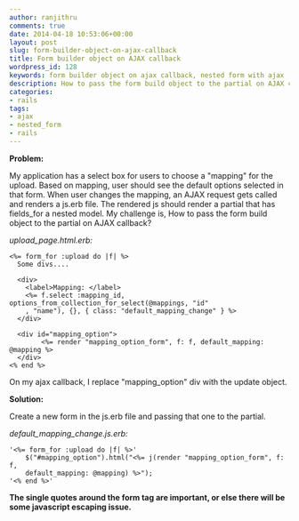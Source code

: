 ```yaml
---
author: ranjithru
comments: true
date: 2014-04-18 10:53:06+00:00
layout: post
slug: form-builder-object-on-ajax-callback
title: Form builder object on AJAX callback
wordpress_id: 128
keywords: form builder object on ajax callback, nested form with ajax
description: How to pass the form build object to the partial on AJAX callback
categories:
- rails
tags:
- ajax
- nested_form
- rails
---
```


**Problem:**

My application has a select box for users to choose a "mapping" for the upload. Based on mapping, user should see the default options selected in that form. When user changes the mapping, an AJAX request gets called and renders a js.erb file. The rendered js should render a partial that has fields_for a nested model. My challenge is, How to pass the form build object to the partial on AJAX callback?

<!--more-->

_upload_page.html.erb:_

    
    <%= form_for :upload do |f| %>
      Some divs....
      
      <div>
        <label>Mapping: </label>
        <%= f.select :mapping_id, options_from_collection_for_select(@mappings, "id"
        , "name"), {}, { class: "default_mapping_change" } %>
      </div>
    
      <div id="mapping_option">
            <%= render "mapping_option_form", f: f, default_mapping: @mapping %>
      </div>
    <% end %>
    


On my ajax callback, I replace "mapping_option" div with the update object.

**Solution:**

Create a new form in the js.erb file and passing that one to the partial.

_default_mapping_change.js.erb:_

    
    '<%= form_for :upload do |f| %>'
        $("#mapping_option").html("<%= j(render "mapping_option_form", f: f,
        default_mapping: @mapping) %>");
    '<% end %>'
    


**The single quotes around the form tag are important, or else there will be some javascript escaping issue.**
